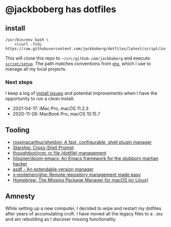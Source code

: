 # @jackboberg has dotfiles

## install
    
    /usr/bin/env bash \
        <(curl -fsSL https://raw.githubusercontent.com/jackboberg/dotfiles/latest/script/install)

This will clone this repo to `~/src/github.com/jackboberg` and execute [`script/setup`](script/setup). The path matches conventions from [`ghq`][ghq], which I use to manage all my local projects.

### Next steps

I keep a log of [install issues][install-issues] and potential improvements when
I have the opportunity to run a _clean_ install.

- 2021-04-17: iMac Pro, macOS 11.2.3
- 2020-11-28: MacBook Pro, macOS 10.15.7

## Tooling

- [rossmacarthur/sheldon: A fast, configurable, shell plugin manager](https://github.com/rossmacarthur/sheldon)
- [Starship: Cross-Shell Prompt](https://starship.rs/)
- [thoughtbot/rcm: rc file (dotfile) management](https://github.com/thoughtbot/rcm)
- [hlissner/doom-emacs: An Emacs framework for the stubborn martian hacker](https://github.com/hlissner/doom-emacs)
- [asdf - An extendable version manager](https://asdf-vm.com)
- [x-motemen/ghq: Remote repository management made easy][ghq]
- [Homebrew: The Missing Package Manager for macOS (or Linux)](https://brew.sh)

## Amnesty

While setting up a new computer, I decided to wipe and restart my dotfiles after
years of accumulating cruft. I have moved all the legacy files to a `.dmz` and
am rebuilding as I discover missing functionality.

[install-issues]: https://github.com/jackboberg/dotfiles/labels/install
[ghq]: https://github.com/x-motemen/ghq
